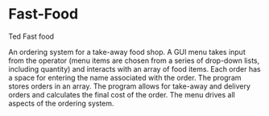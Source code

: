 # Fast-Food
Ted Fast food

An ordering system for a take-away food shop.  A GUI menu takes input from the operator (menu items are chosen from a series of drop-down lists, including quantity)
and interacts with an array of food items.  Each order has a space for entering the name associated with the order. The program stores orders in an array.
The program allows for take-away and delivery orders and calculates the final cost of the order.  The menu drives all aspects of the ordering system.
